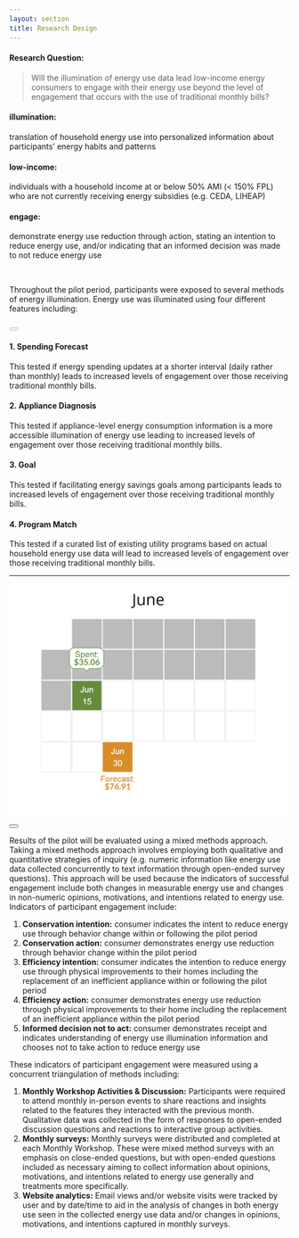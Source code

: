 ```yaml
---
layout: section
title: Research Design
---
```

<div class="researchQuestion">
	<h4>Research Question:</h4>
	<p><blockquote>Will the <span id="illumination">illumination</span> of energy use data lead <span id="lowIncome">low-income</span> energy consumers to <span id="engagement">engage</span> with their energy use beyond the level of engagement that occurs with the use of traditional monthly bills?</blockquote></p>
	<div class="definition row">
		<div class="col-sm-4" id="illuminationDefinition">
			<h4>illumination:</h4>
			<p>translation of household energy use into personalized information about participants’ energy habits and patterns</p>
		</div>
		<div class="col-sm-4" id="lowIncomeDefinition">
			<h4>low-income:</h4>
			<p>individuals with a household income at or below 50% AMI (< 150% FPL) who are not currently receiving energy subsidies (e.g. CEDA, LIHEAP)</p>
		</div>
		<div class="col-sm-4" id="engagementDefinition">
			<h4>engage:</h4>
			<p>demonstrate energy use reduction through action, stating an intention to reduce energy use, and/or indicating that an informed decision was made to not reduce energy use</p>
		</div>
	</div> 
</div>

<br>

<p>Throughout the pilot period, participants were exposed to several methods of energy illumination. Energy use was illuminated using four different features including:</p>

<!-- Try carousel from scratch --> 
<div class="featureCarousel">
	<div class="row">
		<div class="col-xs-1">
			<button type="button" id="prevFeature" class="btn" disabled="true"><i class="fa fa-chevron-left"></i></button>
		</div>
		<div class="col-xs-10">
			<div id="spendingDescription" class="featureDescriptions">
				<h4>1. Spending Forecast</h4>
				<p>This tested if energy spending updates at a shorter interval (daily rather than monthly) leads to increased levels of engagement over those receiving traditional monthly bills.</p>
			</div>
			<div id="applianceDescription" class="featureDescriptions hidden">
				<h4>2. Appliance Diagnosis</h4>
				<p>This tested if appliance-level energy consumption information is a more accessible illumination of energy use leading to increased levels of engagement over those receiving traditional monthly bills.</p>
			</div>
			<div id="goalDescription" class="featureDescriptions hidden">
				<h4>3. Goal</h4>
				<p>This tested if facilitating energy savings goals among participants leads to increased levels of engagement over those receiving traditional monthly bills.</p>
			</div>
			<div id="programDescription" class="featureDescriptions hidden">
				<h4>4. Program Match</h4>
				<p>This tested if a curated list of existing utility programs based on actual household energy use data will lead to increased levels of engagement over those receiving traditional monthly bills.</p>
			</div>
			<hr>
			<img id="featureImg" src="img/spending-forecast.jpg" class="img-responsive">
		</div>
		<div class="col-xs-1">
			<button type="button" id="nextFeature" class="btn"><i class="fa fa-chevron-right"></i></button>
		</div>
	</div>	
</div>


<p>Results of the pilot will be evaluated using a mixed methods approach. Taking a mixed methods approach involves employing both qualitative and quantitative strategies of inquiry (e.g. numeric information like energy use data collected concurrently to text information through open-ended survey questions). This approach will be used because the indicators of successful engagement include both changes in measurable energy use and changes in non-numeric opinions, motivations, and intentions related to energy use. Indicators of participant engagement include:</p>

<ol>
	<li><strong>Conservation intention:</strong> consumer indicates the intent to reduce energy use through behavior change within or following the pilot period</li>
	<li><strong>Conservation action:</strong> consumer demonstrates energy use reduction through behavior change within the pilot period</li>
	<li><strong>Efficiency intention:</strong> consumer indicates the intention to reduce energy use through physical improvements to their homes including the replacement of an inefficient appliance within or following the pilot period</li>
	<li><strong>Efficiency action:</strong> consumer demonstrates energy use reduction through physical improvements to their home including the replacement of an inefficient appliance within the pilot period</li>
	<li><strong>Informed decision not to act:</strong> consumer demonstrates receipt and indicates understanding of energy use illumination information and chooses not to take action to reduce energy use</li>
</ol>

<p>These indicators of participant engagement were measured using a concurrent triangulation of methods including:</p>

<ol>
	<li><strong>Monthly Workshop Activities & Discussion:</strong> Participants were required to attend monthly in-person events to share reactions and insights related to the features they interacted with the previous month. Qualitative data was collected in the form of responses to open-ended discussion questions and reactions to interactive group activities. </li>
	<li><strong>Monthly surveys:</strong> Monthly surveys were distributed and completed at each Monthly Workshop. These were mixed method surveys with an emphasis on close-ended questions, but with open-ended questions included as necessary aiming to collect information about opinions, motivations, and intentions related to energy use generally and treatments more specifically.</li>
	<li><strong>Website analytics:</strong> Email views and/or website visits were tracked by user and by date/time to aid in the analysis of changes in both energy use seen in the collected energy use data and/or changes in opinions, motivations, and intentions captured in monthly surveys.</li>
</ol>